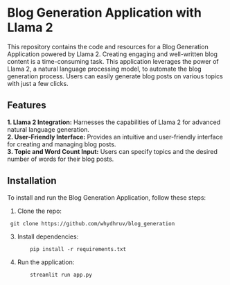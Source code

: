 # Blog Generation Application with Llama 2
This repository contains the code and resources for a Blog Generation Application powered by Llama 2. Creating engaging and well-written blog content is a time-consuming task. This application leverages the power of Llama 2, a natural language processing model, to automate the blog generation process. Users can easily generate blog posts on various topics with just a few clicks.
## Features
**1. Llama 2  Integration:** Harnesses the capabilities of Llama 2 for advanced natural language generation.   
**2. User-Friendly Interface:** Provides an intuitive and user-friendly interface for creating and managing blog posts.    
**3. Topic and Word Count Input:** Users can specify topics and the desired number of words for their blog posts.     

## Installation  
To install and run the Blog Generation Application, follow these steps:   
1. Clone the repo:
````
 git clone https://github.com/whydhruv/blog_generation
````
3. Install dependencies:     
   ````
       pip install -r requirements.txt
   ````
4. Run the application:    
   ````
       streamlit run app.py
   ````
